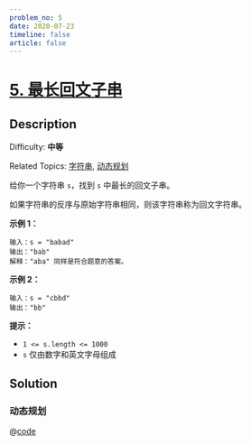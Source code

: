 ```yaml
---
problem_no: 5
date: 2020-07-23
timeline: false
article: false
---
```


# [5\. 最长回文子串](https://leetcode.cn/problems/longest-palindromic-substring/)

## Description

Difficulty: **中等**  

Related Topics: [字符串](https://leetcode.cn/tag/string/), [动态规划](https://leetcode.cn/tag/dynamic-programming/)

给你一个字符串 `s`，找到 `s` 中最长的回文子串。

如果字符串的反序与原始字符串相同，则该字符串称为回文字符串。

**示例 1：**

```
输入：s = "babad"
输出："bab"
解释："aba" 同样是符合题意的答案。
```

**示例 2：**

```
输入：s = "cbbd"
输出："bb"
```

**提示：**

*   `1 <= s.length <= 1000`
*   `s` 仅由数字和英文字母组成


## Solution

### 动态规划

@[code](../../../../algorithm/code/leet-code/medium/5-dp.go)
